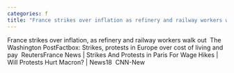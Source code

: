 ```yaml
---
categories: f
title: "France strikes over inflation as refinery and railway workers walk out  The Washington Post"
---
```

France strikes over inflation, as refinery and railway workers walk out&nbsp;&nbsp;The Washington PostFactbox: Strikes, protests in Europe over cost of living and pay&nbsp;&nbsp;ReutersFrance News | Strikes And Protests in Paris For Wage Hikes | Will Protests Hurt Macron? | News18&nbsp;&nbsp;CNN-New